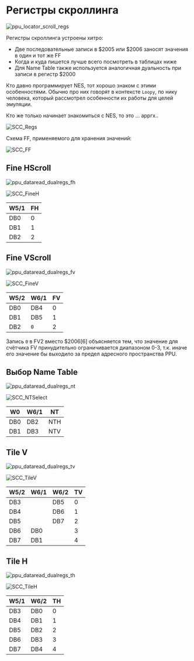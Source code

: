 # Регистры скроллинга

![ppu_locator_scroll_regs](/BreakingNESWiki/imgstore/ppu/ppu_locator_scroll_regs.jpg)

Регистры скроллинга устроены хитро:
- Две последовательные записи в $2005 или $2006 заносят значения в один и тот же FF
- Когда и куда пишется лучше всего посмотреть в таблицах ниже
- Для Name Table также используется аналогичная дуальность при записи в регистр $2000

Кто давно программирует NES, тот хорошо знаком с этими особенностями. Обычно про них говорят в контексте `Loopy`, по нику человека, который рассмотрел особенности их работы для целей эмуляции.

Кто же только начинает знакомиться с NES, то это ... арргх..

![SCC_Regs](/BreakingNESWiki/imgstore/ppu/SCC_Regs.png)

Схема FF, применяемого для хранения значений:

![SCC_FF](/BreakingNESWiki/imgstore/ppu/SCC_FF.png)

## Fine HScroll

![ppu_dataread_dualregs_fh](/BreakingNESWiki/imgstore/ppu/ppu_dualregs_fh.jpg)

![SCC_FineH](/BreakingNESWiki/imgstore/ppu/SCC_FineH.png)

|W5/1|FH|
|---|---|
|DB0|0|
|DB1|1|
|DB2|2|

## Fine VScroll

![ppu_dataread_dualregs_fv](/BreakingNESWiki/imgstore/ppu/ppu_dualregs_fv.jpg)

![SCC_FineV](/BreakingNESWiki/imgstore/ppu/SCC_FineV.png)

|W5/2|W6/1|FV|
|---|---|---|
|DB0|DB4|0|
|DB1|DB5|1|
|DB2|`0`|2|

Запись `0` в FV2 вместо $2006\[6\] объясняется тем, что значение для счётчика FV принудительно ограничивается диапазоном 0-3, т.к. иначе его значение бы выходило за предел адресного пространства PPU.

## Выбор Name Table

![ppu_dataread_dualregs_nt](/BreakingNESWiki/imgstore/ppu/ppu_dualregs_nt.jpg)

![SCC_NTSelect](/BreakingNESWiki/imgstore/ppu/SCC_NTSelect.png)

|W0|W6/1|NT|
|---|---|---|
|DB0|DB2|NTH|
|DB1|DB3|NTV|

## Tile V

![ppu_dataread_dualregs_tv](/BreakingNESWiki/imgstore/ppu/ppu_dualregs_tv.jpg)

![SCC_TileV](/BreakingNESWiki/imgstore/ppu/SCC_TileV.png)

|W5/2|W6/1|W6/2|TV|
|---|---|---|---|
|DB3| |DB5|0|
|DB4| |DB6|1|
|DB5| |DB7|2|
|DB6|DB0| |3|
|DB7|DB1| |4|

## Tile H

![ppu_dataread_dualregs_th](/BreakingNESWiki/imgstore/ppu/ppu_dualregs_th.jpg)

![SCC_TileH](/BreakingNESWiki/imgstore/ppu/SCC_TileH.png)

|W5/1|W6/2|TH|
|---|---|---|
|DB3|DB0|0|
|DB4|DB1|1|
|DB5|DB2|2|
|DB6|DB3|3|
|DB7|DB4|4|
